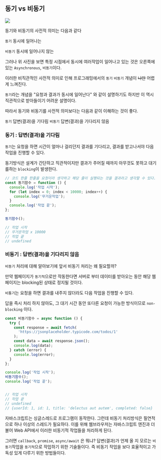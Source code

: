 ## 동기 vs 비동기
![](https://velog.velcdn.com/images/junsgk/post/fb571246-f623-4b8e-951d-f96cb79b5b0d/image.png)

동기와 비동기의 사전적 의미는 다음과 같다

`동기` 동시에 일어나는 

`비동기` 동시에 일어나지 않는

그러나 위 사진을 보면 특정 시점에서 동시에 여러작업이 일어나고 있는 것은 오른쪽에 있는 `Asynchronous`, `비동기`이다.

이러한 비직관적인 사전적 의미로 인해 프로그래밍에서의 `동기` `비동기` 개념이 ~~나만~~ 어렵게 느껴진다. 

`동기`라는 개념을 "요청과 결과가 동시에 일어난다" 와 같이 설명하기도 하지만 이 역시 직관적으로 받아들이기 어려운 설명이다.

따라서 동기와 비동기를 사전적 의미보다는 다음과 같이 이해하는 것이 좋다.

`동기` 답변(결과)을 기다림
`비동기` 답변(결과)을 기다리지 않음

### 동기 : 답변(결과)을 기다림
`동기`는 요청을 하면 시간이 얼마나 걸리던지 결과를 기다리고, 결과를 받고나서야 다음 작업을 진행할 수 있다.

동기방식은 설계가 간단하고 직관적이지만 결과가 주어질 때까지 아무것도 못하고 대기를하는 `blocking`이 발생한다.

```js
// 코드 한줄 한줄을 요청이라 생각하고 해당 줄이 실행되는 것을 결과라고 생각할 수 있다.
const 동기함수 = function () {
  console.log('작업 시작');
  for (let index = 0; index < 10000; index++) {
    console.log('무거운작업');
  }
  console.log('작업 끝');
};

동기함수();

// 작업 시작
// 무거운작업 x 10000
// 작업 끝
// undefined
```

### 비동기 : 답변(결과)을 기다리지 않음
`비동기` 처리에 대해 알아보기에 앞서 비동기 처리는 왜 필요할까?

만약 웹페이지가 `동기적`으로만 작동한다면 서버로 부터 데이터를 받아오는 동안 해당 웹페이지는 blocking된 상태로 정지될 것이다.

`비통기`는 요청을 하면 결과를 내주지 않더라도 다음 작업을 진행할 수 있다.

답을 즉시 처리 하지 않아도, 그 대기 시간 동안 또다른 요청이 가능한 방식이므로 `non-blocking` 이다.

```js
const 비동기함수 = async function () {
  try {
    const response = await fetch(
      'https://jsonplaceholder.typicode.com/todos/1'
    );
    const data = await response.json();
    console.log(data);
  } catch (error) {
    console.log(error);
  }
};

console.log('작업 시작');
비동기함수();
console.log('작업 끝');


// 작업 시작
// 작업 끝
// undefined
// {userId: 1, id: 1, title: 'delectus aut autem', completed: false}
```

자바스크립트는 싱글스레드로 프로그램이 동작한다. 그런데 비동기 처리방식은 필연적으로 하나 이상의 스레드가 필요하다.
이를 위해 웹브라우저는 자바스크립트 엔진과 더불어 Web API에서 이러한 비동기적 작업들을 처리하게 된다.

그러면 `callback`, `promise`, `async/await` 은 뭐냐?
답변(결과)가 언제 올 지 모르는 `비동기`작업을 `동기적`으로 작업하기 위한 기술들이다. 즉 비동기 작업을 보다 효율적이고 가독성 있게 다루기 위한 방법들이다.
